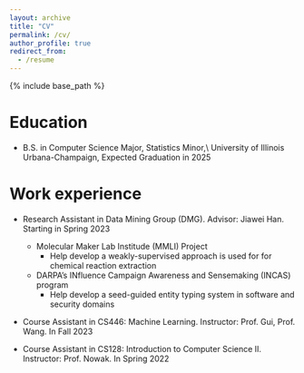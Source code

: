 ```yaml
---
layout: archive
title: "CV"
permalink: /cv/
author_profile: true
redirect_from:
  - /resume
---
```


{% include base_path %}

Education
======
* B.S. in Computer Science Major, Statistics Minor,\\
  University of Illinois Urbana-Champaign, Expected Graduation in 2025

Work experience
======
* Research Assistant in Data Mining Group (DMG). Advisor: Jiawei Han. Starting in Spring 2023
  * Molecular Maker Lab Institude (MMLI) Project
    * Help develop a weakly-supervised approach is used for for chemical reaction extraction
  * DARPA’s INfluence Campaign Awareness and Sensemaking (INCAS) program
    * Help develop a seed-guided entity typing system in software and security domains

* Course Assistant in CS446: Machine Learning. Instructor: Prof. Gui, Prof. Wang. In Fall 2023

* Course Assistant in CS128: Introduction to Computer Science II. Instructor: Prof. Nowak. In Spring 2022
